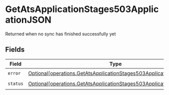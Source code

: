 # GetAtsApplicationStages503ApplicationJSON

Returned when no sync has finished successfully yet


## Fields

| Field                                                                                                                                                  | Type                                                                                                                                                   | Required                                                                                                                                               | Description                                                                                                                                            |
| ------------------------------------------------------------------------------------------------------------------------------------------------------ | ------------------------------------------------------------------------------------------------------------------------------------------------------ | ------------------------------------------------------------------------------------------------------------------------------------------------------ | ------------------------------------------------------------------------------------------------------------------------------------------------------ |
| `error`                                                                                                                                                | [Optional[operations.GetAtsApplicationStages503ApplicationJSONError]](undefined/models/operations/getatsapplicationstages503applicationjsonerror.md)   | :heavy_check_mark:                                                                                                                                     | N/A                                                                                                                                                    |
| `status`                                                                                                                                               | [Optional[operations.GetAtsApplicationStages503ApplicationJSONStatus]](undefined/models/operations/getatsapplicationstages503applicationjsonstatus.md) | :heavy_check_mark:                                                                                                                                     | N/A                                                                                                                                                    |